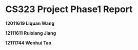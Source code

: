 # CS323 Project Phase1 Report

**12011619 Liquan Wang**

**12111611 Ruixiang Jiang**

**12111744 Wenhui Tao**

